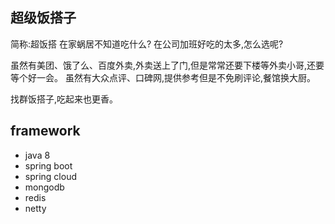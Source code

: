 超级饭搭子
-----
简称:超饭搭
在家蜗居不知道吃什么?
在公司加班好吃的太多,怎么选呢?

虽然有美团、饿了么、百度外卖,外卖送上了门,但是常常还要下楼等外卖小哥,还要等个好一会。
虽然有大众点评、口碑网,提供参考但是不免刷评论,餐馆换大厨。

找群饭搭子,吃起来也更香。

framework
---------
- java 8
- spring boot
- spring cloud
- mongodb
- redis
- netty

